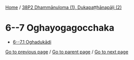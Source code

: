 
[Home](/) / [38P2 Dhammānuloma (1), Dukapaṭṭhānapāḷi (2)](/tipitaka/38P2.md)

# 6--7 Oghayogagocchaka

* [6--7.1 Oghadukādi](/tipitaka/38P2/6--7/6--7.1.md)

[Go to previous page](/tipitaka/38P2/5/5.6/5.6.1--7/Hetu.md) / [Go to parent page](/tipitaka/38P2/0.md) / [Go to next page](/tipitaka/38P2/6--7/6--7.1.md)


